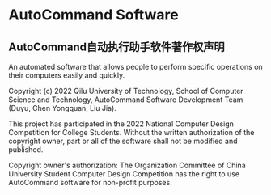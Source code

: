 # AutoCommand Software 
## AutoCommand自动执行助手软件著作权声明

An automated software that allows people to perform specific operations on their computers easily and quickly.

Copyright (c) 2022 Qilu University of Technology, School of Computer Science and Technology, AutoCommand Software Development Team (Duyu, Chen Yongquan, Liu Jia).

This project has participated in the 2022 National Computer Design Competition for College Students. Without the written authorization of the copyright owner, part or all of the software shall not be modified and published.

Copyright owner's authorization: The Organization Committee of China University Student Computer Design Competition has the right to use AutoCommand software for non-profit purposes.

